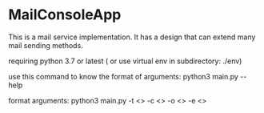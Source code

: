 # MailConsoleApp

This is a mail service implementation. It has a design that can extend many mail sending methods.

requiring python 3.7 or latest ( or use virtual env in subdirectory: ./env)

use this command to know the format of arguments: 
python3 main.py --help

format arguments: python3 main.py -t <<templatefile>> -c <<customersfile>> -o <<outputemail>> -e <<errorfile>>
